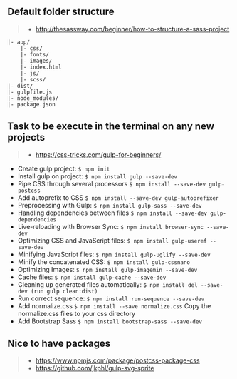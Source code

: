 ## Default folder structure ##

> * http://thesassway.com/beginner/how-to-structure-a-sass-project

    |- app/
        |- css/
        |- fonts/
        |- images/
        |- index.html
        |- js/
        |- scss/
    |- dist/
    |- gulpfile.js
    |- node_modules/
    |- package.json


## Task to be execute in the terminal on any new projects ##

> * https://css-tricks.com/gulp-for-beginners/

* Create gulp project:                             `$ npm init`
* Install gulp on project:                         `$ npm install gulp --save-dev`
* Pipe CSS through several processors              `$ npm install --save-dev gulp-postcss`
* Add autoprefix to CSS                            `$ npm install --save-dev gulp-autoprefixer`
* Preprocessing with Gulp:                         `$ npm install gulp-sass --save-dev`
* Handling dependencies between files              `$ npm install --save-dev gulp-dependencies`
* Live-reloading with Browser Sync:                `$ npm install browser-sync --save-dev`
* Optimizing CSS and JavaScript files:             `$ npm install gulp-useref --save-dev`
* Minifying JavaScript files:                      `$ npm install gulp-uglify --save-dev`
* Minify the concatenated CSS:                     `$ npm install gulp-cssnano`
* Optimizing Images:                               `$ npm install gulp-imagemin --save-dev`
* Cache files:                                     `$ npm install gulp-cache --save-dev`
* Cleaning up generated files automatically:       `$ npm install del --save-dev (run gulp clean:dist)`
* Run correct sequence:                            `$ npm install run-sequence --save-dev`
* Add normalize.css                                `$ npm install --save normalize.css` Copy the normalize.css files to your css directory
* Add Bootstrap Sass                               `$ npm install bootstrap-sass --save-dev`


## Nice to have packages ##
> * https://www.npmjs.com/package/postcss-package-css
> * https://github.com/jkphl/gulp-svg-sprite
